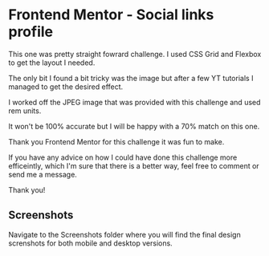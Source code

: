 # Frontend Mentor - Social links profile

This one was pretty straight fowrard challenge. I used CSS Grid and Flexbox to get the layout I needed. 

The only bit I found a bit tricky was the image but after a few YT tutorials I managed to get the desired effect. 

I worked off the JPEG image that was provided with this challenge and used rem units. 

It won't be 100% accurate but I will be happy with a 70% match on this one. 

Thank you Frontend Mentor for this challenge it was fun to make. 

If you have any advice on how I could have done this challenge more efficeintly, which I'm sure that there is a better way, feel free to comment or send me a message. 

Thank you!

## Screenshots 

Navigate to the Screenshots folder where you will find the final design screnshots for both mobile and desktop versions. 
